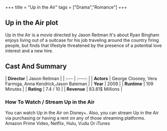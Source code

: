 +++
title = "Up in the Air"
tags = ["Drama","Romance"]
+++
## Up in the Air plot
Up in the Air is a movie directed by Jason Reitman It's about Ryan Bingham enjoys living out of a suitcase for his job traveling around the country firing people, but finds that lifestyle threatened by the presence of a potential love interest and a new hire.
## Cast And Summary
| **Director**      | Jason Reitman |
    | :---        |    :----:   |
    |  **Actors** | George Clooney, Vera Farmiga, Anna Kendrick,Jason Bateman |
    | **Year**   | 2009    |
    |  **Runtime** | 109 Minutes |
    |  **Rating** | 7.4 / 10 | 
    |  **Revenue** | 83.81$ Millions |
### How To Watch / Stream Up in the Air
You can watch Up in the Air on Disney+.
Also, you can stream Up in the Air via purchasing or having a rent on any of those streaming platforms.
Amazon Prime Video, Netflix, Hulu, Vudu Or iTunes